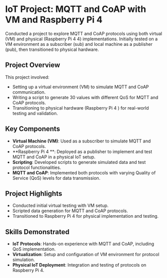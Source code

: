 # IoT Project: MQTT and CoAP with VM and Raspberry Pi 4

Conducted a project to explore MQTT and CoAP protocols using both virtual (VM) and physical (Raspberry Pi 4  4) implementations. Initially tested on a VM environment as a subscriber (sub) and local machine as a publisher (pub), then transitioned to physical hardware.

## Project Overview

This project involved:
- Setting up a virtual environment (VM) to simulate MQTT and CoAP communication.
- Writing a script to generate 30 values with different QoS for MQTT and CoAP protocols.
- Transitioning to physical hardware (Raspberry Pi 4 ) for real-world testing and validation.

## Key Components

- **Virtual Machine (VM)**: Used as a subscriber to simulate MQTT and CoAP protocols.
- **Raspberry Pi 4 **: Deployed as a publisher to implement and test MQTT and CoAP in a physical IoT setup.
- **Scripting**: Developed scripts to generate simulated data and test protocol functionalities.
- **MQTT and CoAP**: Implemented both protocols with varying Quality of Service (QoS) levels for data transmission.

## Project Highlights

- Conducted initial virtual testing with VM setup.
- Scripted data generation for MQTT and CoAP protocols.
- Transitioned to Raspberry Pi 4  for physical implementation and testing.

## Skills Demonstrated

- **IoT Protocols**: Hands-on experience with MQTT and CoAP, including QoS implementation.
- **Virtualization**: Setup and configuration of VM environment for protocol simulation.
- **Physical IoT Deployment**: Integration and testing of protocols on Raspberry Pi  4.

